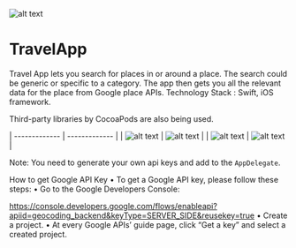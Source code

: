 ![alt text](https://raw.githubusercontent.com/DivyaGodayal/TravelApp/master/WebsiteImages/StoryBoard)

# TravelApp
 Travel App lets you search for places in or around a place. The search could be generic or specific to a category. The app then gets you all the relevant data for the place from Google place APIs. 
 Technology Stack : Swift, iOS framework. 
                      
 Third-party libraries by CocoaPods are also being used.


| ------------- | ------------- |
| ![alt text](https://raw.githubusercontent.com/DivyaGodayal/TravelApp/master/WebsiteImages/Search)  | ![alt text](https://raw.githubusercontent.com/DivyaGodayal/TravelApp/master/WebsiteImages/SearchResults) |
| ![alt text](https://raw.githubusercontent.com/DivyaGodayal/TravelApp/master/WebsiteImages/Favorites)  | ![alt text](https://raw.githubusercontent.com/DivyaGodayal/TravelApp/master/WebsiteImages/GoogleMaps) |

Note: You need to generate your own api keys and add to the `AppDelegate`.

How to get Google API Key
• To get a Google API key, please follow these steps:
• Go to the Google Developers Console:

https://console.developers.google.com/flows/enableapi?apiid=geocoding_backend&keyType=SERVER_SIDE&reusekey=true
• Create a project.
• At every Google APIs’ guide page, click “Get a key” and select a created project.